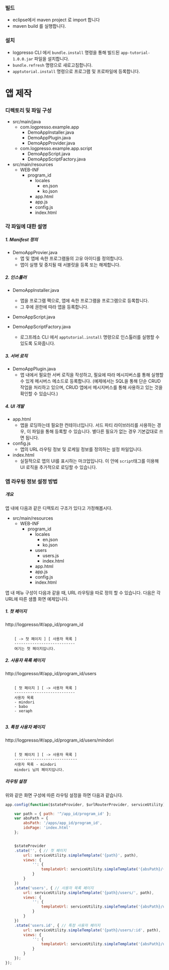 ### 빌드

- eclipse에서 maven project 로 import 합니다
- maven build 를 실행합니다.

### 설치

- logpresso CLI 에서 `bundle.install` 명령을 통해 빌드된 `app-tutorial-1.0.0.jar` 파일을 설치합니다.
- `bundle.refresh` 명령으로 새로고침합니다.
- `apptutorial.install` 명령으로 프로그램 및 프로파일에 등록합니다.

# 앱 제작

### 디렉토리 및 파일 구성

- src/main/java
	- com.logpresso.example.app
		- DemoAppInstaller.java
		- DemoAppPlugin.java
		- DemoAppProvider.java
	- com.logpresso.example.app.script
		- DemoAppScript.java
		- DemoAppScriptFactory.java
- src/main/resources
	- WEB-INF
		- program_id
			- locales
				- en.json
				- ko.json
			- app.html
			- app.js
			- config.js
			- index.html

### 각 파일에 대한 설명

##### 1. Manifest 정의

- DemoAppProvier.java
	- 앱 및 앱에 속한 프로그램들의 고유 아이디를 정의합니다.
	- 앱이 실행 및 중지될 때 서블릿을 등록 또는 해제합니다.

##### 2. 인스톨러

- DemoAppInstaller.java
	- 앱을 프로그램 팩으로, 앱에 속한 프로그램을 프로그램으로 등록합니다.
	- 그 후에 권한에 따라 앱을 등록합니다.

- DemoAppScript.java
- DemoAppScriptFactory.java
	- 로그프레소 CLI 에서 `apptutorial.install` 명령으로 인스톨러를 실행할 수 있도록 도와줍니다.

##### 3. 서버 로직

- DemoAppPlugin.java
	- 앱 내에서 필요한 서버 로직을 작성하고, 필요에 따라 메시지버스를 통해 실행할 수 있게 메시버스 메소드로 등록합니다. (예제에서는 SQL을 통해 단순 CRUD 작업을 처리하고 있으며, CRUD 앱에서 메시지버스를 통해 사용하고 있는 것을 확인할 수 있습니다.)

##### 4. UI 개발

- app.html
	- 앱을 로딩하는데 필요한 컨테이너입니다. 서드 파티 라이브러리를 사용하는 경우, 이 파일을 통해 등록할 수 있습니다. 별다른 필요가 없는 경우 기본값대로 쓰면 됩니다.
- config.js
	- 앱의 URL 라우팅 정보 및 로케일 정보를 정의하는 설정 파일입니다.
- index.html
	- 실질적으로 앱의 UI를 표시하는 마크업입니다. 이 안에 `script`태그를 이용해 UI 로직을 추가적으로 로딩할 수 있습니다.

### 앱 라우팅 정보 설정 방법

##### 개요
앱 내에 다음과 같은 디렉토리 구조가 있다고 가정해봅시다.

- src/main/resources
	- WEB-INF
		- program_id
			- locales
				- en.json
				- ko.json
			- users
				- users.js
				- index.html
			- app.html
			- app.js
			- config.js
			- index.html

앱 내 메뉴 구성이 다음과 같을 때, URL 라우팅을 따로 정의 할 수 있습니다.
다음은 각 URL에 따른 샘플 화면 예제입니다.

##### 1. 첫 페이지
http://logpresso/#/app_id/program_id
```

	[ -> 첫 페이지 ] [ 사용자 목록 ]
	---------------------------
	여기는 첫 페이지입니다.

```

##### 2. 사용자 목록 페이지
http://logpresso/#/app_id/program_id/users
```

	[ 첫 페이지 ] [ -> 사용자 목록 ]
	---------------------------
	사용자 목록
	- mindori
	- babo
	- xeraph


```

##### 3. 특정 사용자 페이지
http://logpresso/#/app_id/program_id/users/mindori

```

	[ 첫 페이지 ] [ -> 사용자 목록 ]
	----------------------------
	사용자 목록 - mindori
	mindori 님의 페이지입니다.

````

##### 라우팅 설정
위와 같은 화면 구성에 따른 라우팅 설정을 하면 다음과 같습니다.

```javascript
app.config(function($stateProvider, $urlRouterProvider, serviceUtility) {

	var path = { path: '^/app_id/program_id' };
	var absPath = {
		absPath: '/apps/app_id/program_id',
		idxPage: 'index.html'
	};


	$stateProvider
	.state('', { // 첫 페이지
		url: serviceUtility.simpleTemplate('{path}', path),
		views: {
			'': {
				templateUrl: serviceUtility.simpleTemplate('{absPath}/{idxPage}', absPath)
			}
		}
	})
	.state('users', { // 사용자 목록 페이지
		url: serviceUtility.simpleTemplate('{path}/users/', path),
		views: {
			'': {
				templateUrl: serviceUtility.simpleTemplate('{absPath}/users/{idxPage}', absPath)
			}
		}
	})
	.state('users.id', { // 특정 사용자 페이지
		url: serviceUtility.simpleTemplate('{path}/users/:id', path),
		views: {
			'': {
				templateUrl: serviceUtility.simpleTemplate('{absPath}/users/{idxPage}', absPath)
			}
		}
	});
});
```